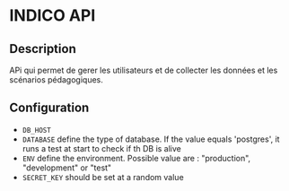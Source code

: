 # INDICO API

## Description 
APi qui permet de gerer les utilisateurs et de collecter les données et les scénarios pédagogiques.


## Configuration
- `DB_HOST` 
- `DATABASE` define the type of database. If the value equals 'postgres', it runs a test at start to check if th DB is alive
- `ENV` define the environment. Possible value are : "production", "development" or "test"
- `SECRET_KEY` should be set at a random value

